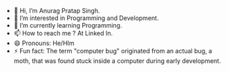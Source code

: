 - 👋 Hi, I’m Anurag Pratap Singh.
- 👀 I’m interested in Programming and Development.
- 🌱 I’m currently learning Programming.
- 📫 How to reach me ? At Linked In.
- 😄 Pronouns: He/HIm
- ⚡ Fun fact: The term "computer bug" originated from an actual bug, a moth, that was found stuck inside a computer during early development.

<!---
anuraagrajawat/anuraagrajawat is a ✨ special ✨ repository because its `README.md` (this file) appears on your GitHub profile.
You can click the Preview link to take a look at your changes.
--->
